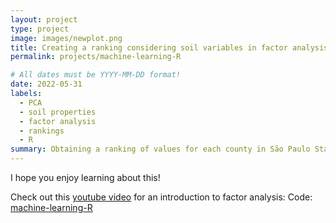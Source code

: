 ```yaml
---
layout: project
type: project
image: images/newplot.png
title: Creating a ranking considering soil variables in factor analysis
permalink: projects/machine-learning-R

# All dates must be YYYY-MM-DD format!
date: 2022-05-31
labels:
  - PCA
  - soil properties
  - factor analysis
  - rankings
  - R 
summary: Obtaining a ranking of values for each county in São Paulo State using soil variables in an unsupervised problem (factor analysis by principal component analysis (PCA)).
---
```





I hope you enjoy learning about this!  


Check out this [youtube video](https://www.youtube.com/watch?v=WV_jcaDBZ2I) for an introduction to factor analysis: 
Code: <a href="https://github.com/neli12/machine-learning-R"><i class="large github icon"></i>machine-learning-R</a>

